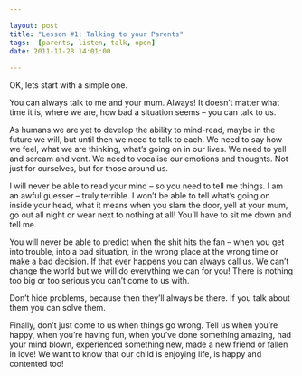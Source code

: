```yaml
---

layout: post
title: "Lesson #1: Talking to your Parents"
tags:  [parents, listen, talk, open]
date: 2011-11-28 14:01:00
 
---
```


OK, lets start with a simple one.

You can always talk to me and your mum. Always! It doesn’t matter what time it is, where we are, how bad a situation seems – you can talk to us.

As humans we are yet to develop the ability to mind-read, maybe in the future we will, but until then we need to talk to each. We need to say how we feel, what we are thinking, what’s going on in our lives. We need to yell and scream and vent. We need to vocalise our emotions and thoughts. Not just for ourselves, but for those around us.

I will never be able to read your mind – so you need to tell me things. I am an awful guesser – truly terrible. I won’t be able to tell what’s going on inside your head, what it means when you slam the door, yell at your mum, go out all night or wear next to nothing at all! You’ll have to sit me down and tell me.

You will never be able to predict when the shit hits the fan – when you get into trouble, into a bad situation,  in the wrong place at the wrong time or make a bad decision. If that ever happens you can always call us. We can’t change the world but we will do everything we can for you! There is nothing too big or too serious you can’t come to us with.

Don’t hide problems, because then they’ll always be there. If you talk about them you can solve them.

Finally, don’t just come to us when things go wrong. Tell us when you’re happy, when you’re having fun, when you’ve done something amazing, had your mind blown, experienced something new, made a new friend or fallen in love! We want to know that our child is enjoying life, is happy and contented too!